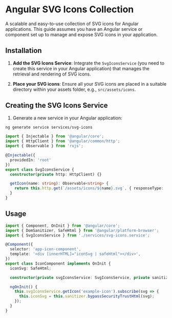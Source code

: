 # Angular SVG Icons Collection

A scalable and easy-to-use collection of SVG icons for Angular applications. This guide assumes you have an Angular service or component set up to manage and expose SVG icons in your application.

## Installation

1. **Add the SVG Icons Service**: Integrate the `SvgIconsService` (you need to create this service in your Angular application) that manages the retrieval and rendering of SVG icons.

2. **Place your SVG icons**: Ensure all your SVG icons are placed in a suitable directory within your assets folder, e.g., `src/assets/icons`.

## Creating the SVG Icons Service

1. Generate a new service in your Angular application:

```bash
ng generate service services/svg-icons
```


```ts
import { Injectable } from '@angular/core';
import { HttpClient } from '@angular/common/http';
import { Observable } from 'rxjs';

@Injectable({
  providedIn: 'root'
})
export class SvgIconsService {
  constructor(private http: HttpClient) {}

  getIcon(name: string): Observable<string> {
    return this.http.get(`/assets/icons/${name}.svg`, { responseType: 'text' });
  }
}
```

## Usage

```ts
import { Component, OnInit } from '@angular/core';
import { DomSanitizer, SafeHtml } from '@angular/platform-browser';
import { SvgIconsService } from './services/svg-icons.service';

@Component({
  selector: 'app-icon-component',
  template: '<div [innerHTML]="iconSvg | safeHtml"></div>',
})
export class IconComponent implements OnInit {
  iconSvg: SafeHtml;

  constructor(private svgIconsService: SvgIconsService, private sanitizer: DomSanitizer) {}

  ngOnInit() {
    this.svgIconsService.getIcon('example-icon').subscribe(svg => {
      this.iconSvg = this.sanitizer.bypassSecurityTrustHtml(svg);
    });
  }
}
```
